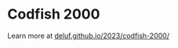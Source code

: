 # Codfish 2000

Learn more at [deluf.github.io/2023/codfish-2000/](https://deluf.github.io/2023/codfish-2000/)
